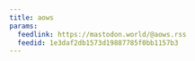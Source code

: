 ```yaml
---
title: aows
params:
  feedlink: https://mastodon.world/@aows.rss
  feedid: 1e3daf2db1573d19887785f0bb1157b3
---
```


